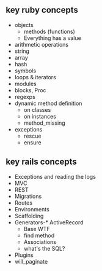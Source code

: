 ## key ruby concepts
* objects
  * methods (functions)
  * Everything has a value
* arithmetic operations
* string
* array
* hash
* symbols
* loops & iterators
* modules
* blocks, Proc
* regexps
* dynamic method definition
  * on classes
  * on instances
  * method_missing
* exceptions
  * rescue
  * ensure

## key rails concepts
* Exceptions and reading the logs
* MVC
* REST
* Migrations
* Routes
* Environments
* Scaffolding
* Generators-* ActiveRecord
  * Base WTF
  * find method
  * Associations
  * what's the SQL?
* Plugins
 * will_paginate
